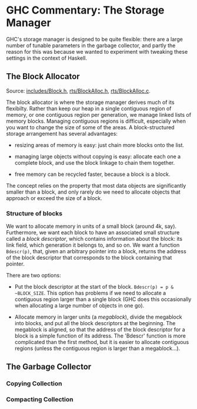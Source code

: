 # GHC Commentary: The Storage Manager


GHC's storage manager is designed to be quite flexible: there are a large number of tunable parameters in the garbage collector, and partly the reason for this was because we wanted to experiment with tweaking these settings in the context of Haskell.

[](/trac/ghc/attachment/wiki/Commentary/Rts/Storage/sm-top.png)

## The Block Allocator


Source: [includes/Block.h](/trac/ghc/browser/ghc/includes/Block.h), [rts/BlockAlloc.h](/trac/ghc/browser/ghc/rts/BlockAlloc.h), [rts/BlockAlloc.c](/trac/ghc/browser/ghc/rts/BlockAlloc.c).


The block allocator is where the storage manager derives much of its flexibilty.  Rather than keep our heap in a single contiguous region of memory, or one contiguous region per generation, we manage linked lists of memory blocks.  Managing contiguous regions is difficult, especially when you want to change the size of some of the areas.  A block-structured storage arrangement has several advantages:

- resizing areas of memory is easy: just chain more blocks onto the list.

- managing large objects without copying is easy: allocate each one a complete block, and use the block linkage to
  chain them together.

- free memory can be recycled faster, because a block is a block.


The concept relies on the property that most data objects are significantly smaller than a block, and only rarely do we need to allocate objects that approach or exceed the size of a block.

### Structure of blocks


We want to allocate memory in units of a small block (around 4k, say).  Furthermore, we want each block to have an associated small structure called a *block descriptor*, which contains information about the block: its link field, which generation it belongs to, and so on.  We want a function `Bdescr(p)`, that, given an arbitrary pointer into a block, returns the address of the block descriptor that corresponds to the block containing that pointer.


There are two options:

- Put the block descriptor at the start of the block.  `Bdescr(p) = p & ~BLOCK_SIZE`.  This option has problems if
  we need to allocate a contiguous region larger than a single block (GHC does this occasionally when allocating
  a large number of objects in one go).

- Allocate memory in larger units (a *megablock*), divide the megablock into blocks, and put all the block
  descriptors at the beginning.  The megablock is aligned, so that the address of the block descriptor for
  a block is a simple function of its address.  The 'Bdescr' function is more complicated than the first
  method, but it is easier to allocate contiguous regions (unless the contiguous region is larger than
  a megablock...).

## The Garbage Collector

### Copying Collection

### Compacting Collection